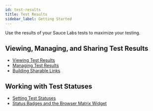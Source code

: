 ```yaml
---
id: test-results
title: Test Results
sidebar_label: Getting Started
---
```

Use the results of your Sauce Labs tests to maximize your testing.

<div className="box-wrapper" markdown="1">

<div className="box box1 card">
<div className="container">
<h2>Viewing, Managing, and Sharing Test Results</h2>
<p>
</p>
<ul>
<li><a href="/test-results/viewing-test-results">Viewing Test Results</a></li>
<li><a href="/test-results/managing-test-results">Managing Test Results</a></li>
<li><a href="/test-results/sharing-test-results">Building Sharable Links</a></li>
</ul>
</div>
</div>

<div className="box box2 card">
<div className="container">

<h2>Working with Test Statuses</h2>
<p></p>
<ul>
<li><a href="/test-results/test-status">Setting Test Statuses</a></li>
<li><a href="/test-results/badges-browser-matrix">Status Badges and the Browser Matrix Widget</a></li>
</ul>
</div>
</div>

</div>
